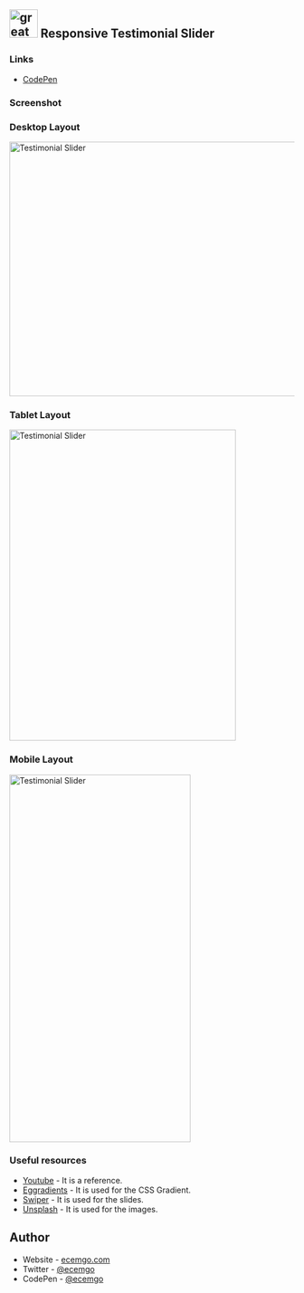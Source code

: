 ## <img src="https://user-images.githubusercontent.com/13468728/233831804-0f5c7ee5-d654-4c13-9c77-a5bd6dc4fe74.jpg" title="great tricks" alt="great tricks" width="50" height="50"/> Responsive Testimonial Slider

### Links

- [CodePen](https://codepen.io/ecemgo/pen/NWOKzmq)

### Screenshot

<div align="left">
<h3>Desktop Layout</h3>
<img src="https://user-images.githubusercontent.com/13468728/229925745-5382ca63-5b7c-4134-8e56-e6465731926a.jpeg" title="Testimonial Slider" alt="Testimonial Slider" width="700" height="450"/>
<h3>Tablet Layout</h3>
<img src="https://user-images.githubusercontent.com/13468728/229925876-1d98013e-87cf-43c0-85f8-80979579c11b.jpeg" title="Testimonial Slider" alt="Testimonial Slider" width="400" height="550"/>
<h3>Mobile Layout</h3>
<img src="https://user-images.githubusercontent.com/13468728/229925764-263863a8-af59-4918-9632-735af7c5d0d3.jpeg" title="Testimonial Slider" alt="Testimonial Slider" width="320" height="650"/>
</div>

### Useful resources

- [Youtube](https://www.youtube.com/watch?v=iIwALoXqJ5c&t=2s) - It is a reference.
- [Eggradients](https://www.eggradients.com/category/pastel-gradient) - It is used for the CSS Gradient.
- [Swiper](https://swiperjs.com/get-started) - It is used for the slides.
- [Unsplash](https://unsplash.com/) - It is used for the images.

## Author

- Website - [ecemgo.com](https://www.ecemgo.com/)
- Twitter - [@ecemgo](https://twitter.com/ecemgo)
- CodePen - [@ecemgo](https://codepen.io/ecemgo)
